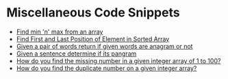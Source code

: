 # Miscellaneous Code Snippets

* [Find min 'n' max from an array](https://github.com/amangalvedhekar/interview-preparations/blob/master/miscellaneous-code-snippets/minNMax.js)
* [Find First and Last Position of Element in Sorted Array]()
* [Given a pair of words return if given words are anagram or not](https://github.com/amangalvedhekar/interview-preparations/blob/master/miscellaneous-code-snippets/findAnagram.js)
* [Given a sentence determine if its pangram]()
* [How do you find the missing number in a given integer array of 1 to 100?](https://github.com/amangalvedhekar/interview-preparations/blob/master/miscellaneous-code-snippets/missingNumber.js)
* [How do you find the duplicate number on a given integer array?](https://github.com/amangalvedhekar/interview-preparations/blob/master/miscellaneous-code-snippets/repeatedElement.js)
